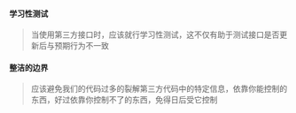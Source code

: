 #### 学习性测试

> 当使用第三方接口时，应该就行学习性测试，这不仅有助于测试接口是否更新后与预期行为不一致

#### 整洁的边界

> 应该避免我们的代码过多的裂解第三方代码中的特定信息，依靠你能控制的东西，好过依靠你控制不了的东西，免得日后受它控制